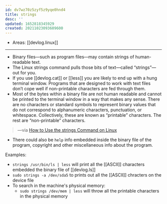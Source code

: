 ```yaml
---
id: dv7wz70z5zyf5z9yqe0hnd4
title: strings
desc: ''
updated: 1652818345929
created: 20211023093609600
---
```


- Areas: [[devlog.linux]]

---

- Binary files—such as program files—may contain strings of human-readable text.
- The Linux strings command pulls those bits of text—called “strings”—out for you.
- If you use [[devlog.cat]] or [[less]] you are likely to end up with a hung terminal window. Programs that are designed to work with text files don’t cope well if non-printable characters are fed through them.
- Most of the bytes within a binary file are not human readable and cannot be printed to the terminal window in a way that makes any sense. There are no characters or standard symbols to represent binary values that do not correspond to alphanumeric characters, punctuation, or whitespace. Collectively, these are known as “printable” characters. The rest are “non-printable” characters.

> —via [How to Use the strings Command on Linux](https://www.howtogeek.com/427805/how-to-use-the-strings-command-on-linux/)

- There could also be `help` info embedded inside the binary file of the program, copyright and other miscellaneous info about the program.

Examples:

- `strings /usr/bin/ls | less` will print all the [[ASCII]] characters embedded the binary file of [[devlog.ls]]
- `sudo strings -a /dev/sda5` to prints out all the [[ASCII]] chracters on the device file
- To search in the machine's physical memory:
  - `sudo strings /dev/mem | less` will throw all the printable characters in the physical memory
